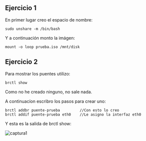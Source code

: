 Ejercicio 1
-----------

En primer lugar creo el espacio de nombre:
  
    sudo unshare -m /bin/bash
    
Y a continuación monto la imágen:
    
    mount -o loop prueba.iso /mnt/disk
    
Ejercicio 2
-----------

Para mostrar los puentes utilizo:

    brctl show
    
Como no he creado ninguno, no sale nada.

A continuacíon escribro los pasos para crear uno:

    brctl addbr puente-prueba         //Con esto lo creo
    brctl addif puente-prueba eth0    //Le asigno la interfaz eth0
    
Y esta es la salida de brctl show:

![captura1](https://dl.dropbox.com/s/okgr35czvi3ipv9/Captura%20de%20pantalla%20de%202013-11-04%2000%3A07%3A04.png)
